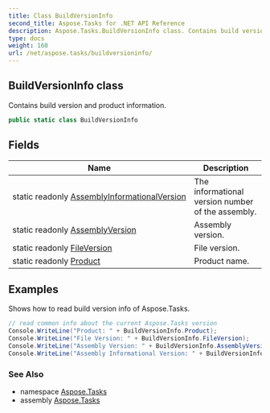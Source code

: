 ```yaml
---
title: Class BuildVersionInfo
second_title: Aspose.Tasks for .NET API Reference
description: Aspose.Tasks.BuildVersionInfo class. Contains build version and product information
type: docs
weight: 160
url: /net/aspose.tasks/buildversioninfo/
---
```

## BuildVersionInfo class

Contains build version and product information.

```csharp
public static class BuildVersionInfo
```

## Fields

| Name | Description |
| --- | --- |
| static readonly [AssemblyInformationalVersion](../../aspose.tasks/buildversioninfo/assemblyinformationalversion/) | The informational version number of the assembly. |
| static readonly [AssemblyVersion](../../aspose.tasks/buildversioninfo/assemblyversion/) | Assembly version. |
| static readonly [FileVersion](../../aspose.tasks/buildversioninfo/fileversion/) | File version. |
| static readonly [Product](../../aspose.tasks/buildversioninfo/product/) | Product name. |

## Examples

Shows how to read build version info of Aspose.Tasks.

```csharp
// read common info about the current Aspose.Tasks version
Console.WriteLine("Product: " + BuildVersionInfo.Product);
Console.WriteLine("File Version: " + BuildVersionInfo.FileVersion);
Console.WriteLine("Assembly Version: " + BuildVersionInfo.AssemblyVersion);
Console.WriteLine("Assembly Informational Version: " + BuildVersionInfo.AssemblyInformationalVersion);
```

### See Also

* namespace [Aspose.Tasks](../../aspose.tasks/)
* assembly [Aspose.Tasks](../../)


